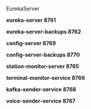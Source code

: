  EurekaServer
 
 **eureka-server   8761**
 
 **eureka-server-backups 8762**
 
 **config-server 8769**
 
 **config-server-backups 8770**
 
  **station-monitor-server 8765**
  
  **terminal-monitor-service  8766**
   
  **kafka-sender-service  8768**
  
  **voice-sender-service  8767**
